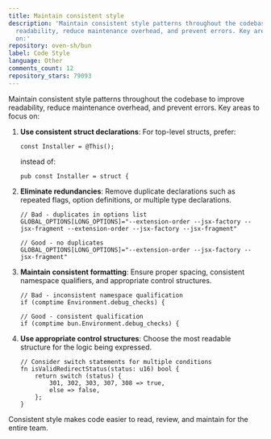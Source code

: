 ```yaml
---
title: Maintain consistent style
description: 'Maintain consistent style patterns throughout the codebase to improve
  readability, reduce maintenance overhead, and prevent errors. Key areas to focus
  on:'
repository: oven-sh/bun
label: Code Style
language: Other
comments_count: 12
repository_stars: 79093
---
```


Maintain consistent style patterns throughout the codebase to improve readability, reduce maintenance overhead, and prevent errors. Key areas to focus on:

1. **Use consistent struct declarations**: For top-level structs, prefer:
   ```zig
   const Installer = @This();
   ```
   instead of:
   ```zig
   pub const Installer = struct {
   ```

2. **Eliminate redundancies**: Remove duplicate declarations such as repeated flags, option definitions, or multiple type declarations.
   ```zig
   // Bad - duplicates in options list
   GLOBAL_OPTIONS[LONG_OPTIONS]="--extension-order --jsx-factory --jsx-fragment --extension-order --jsx-factory --jsx-fragment"
   
   // Good - no duplicates
   GLOBAL_OPTIONS[LONG_OPTIONS]="--extension-order --jsx-factory --jsx-fragment"
   ```

3. **Maintain consistent formatting**: Ensure proper spacing, consistent namespace qualifiers, and appropriate control structures.
   ```zig
   // Bad - inconsistent namespace qualification
   if (comptime Environment.debug_checks) {
   
   // Good - consistent qualification
   if (comptime bun.Environment.debug_checks) {
   ```
   
4. **Use appropriate control structures**: Choose the most readable structure for the logic being expressed.
   ```zig
   // Consider switch statements for multiple conditions
   fn isValidRedirectStatus(status: u16) bool {
       return switch (status) {
           301, 302, 303, 307, 308 => true,
           else => false,
       };
   }
   ```

Consistent style makes code easier to read, review, and maintain for the entire team.